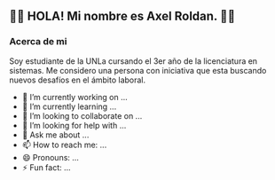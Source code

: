 ## :technologist: HOLA! Mi nombre es Axel Roldan. :technologist:


### Acerca de mi

Soy estudiante de la UNLa cursando el 3er año de la licenciatura en sistemas. Me considero una persona con iniciativa que esta buscando nuevos desafíos en el ámbito laboral.

- 🔭 I’m currently working on ...
- 🌱 I’m currently learning ...
- 👯 I’m looking to collaborate on ...
- 🤔 I’m looking for help with ...
- 💬 Ask me about ...
- 📫 How to reach me: ...
- 😄 Pronouns: ...
- ⚡ Fun fact: ...
